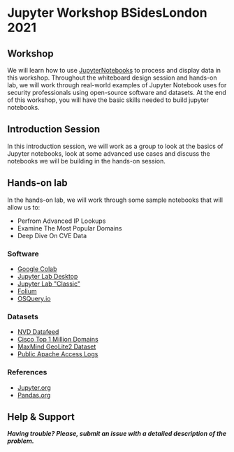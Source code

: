 # Jupyter Workshop BSidesLondon 2021

## Workshop

We will learn how to use [JupyterNotebooks](https://jupyter.org) to process and display data in this workshop. Throughout the whiteboard design session and hands-on lab, we will work through real-world examples of Jupyter Notebook uses for security professionals using open-source software and datasets. At the end of this workshop, you will have the basic skills needed to build jupyter notebooks.

## Introduction Session

In this introduction session, we will work as a group to look at the basics of Jupyter notebooks, look at some advanced use cases and discuss the notebooks we will be building in the hands-on session.

## Hands-on lab

In the hands-on lab,  we will work through some sample notebooks that will allow us to:

- Perfrom Advanced IP Lookups
- Examine The Most Popular Domains
- Deep Dive On CVE Data

### Software

- [Google Colab](https://colab.research.google.com/)
- [Jupyter Lab Desktop](https://github.com/jupyterlab/jupyterlab-desktop)
- [Jupyter Lab "Classic"](https://jupyter.org/install)
- [Folium](https://python-visualization.github.io/folium/)
- [OSQuery.io](https://osquery.io/)


### Datasets

- [NVD Datafeed](https://nvd.nist.gov/vuln/data-feeds)
- [Cisco Top 1 Million Domains](http://s3-us-west-1.amazonaws.com/umbrella-static/index.html)
- [MaxMind GeoLite2 Dataset](https://github.com/P3TERX/GeoLite.mmdb)
- [Public Apache Access Logs](http://www.almhuette-raith.at/apache-log/access.log)

### References

- [Jupyter.org](https://jupyter.org/)
- [Pandas.org](https://pandas.pydata.org/)

## Help & Support

***Having trouble? Please, submit an issue with a detailed description of the problem.***
